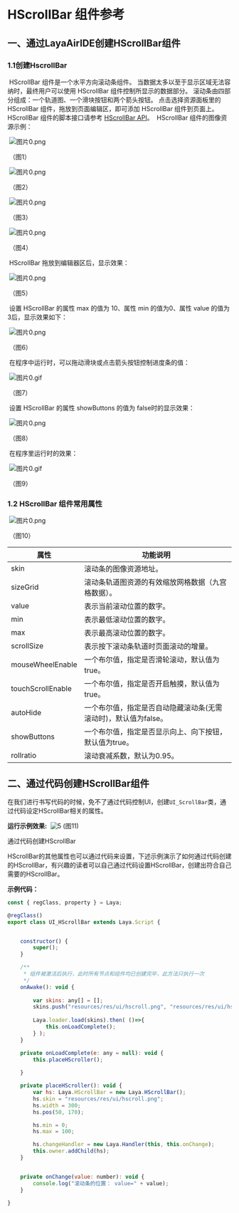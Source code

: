# HScrollBar 组件参考



##  一、通过LayaAirIDE创建HScrollBar组件

###         1.1创建HscrollBar

​	HScrollBar 组件是一个水平方向滚动条组件。
​        当数据太多以至于显示区域无法容纳时，最终用户可以使用 HScrollBar 组件控制所显示的数据部分。
​        滚动条由四部分组成：一个轨道图、一个滑块按钮和两个箭头按钮。
​        点击选择资源面板里的 HScrollBar 组件，拖放到页面编辑区，即可添加 HScrollBar 组件到页面上。
​        HScrollBar 组件的脚本接口请参考 [HScrollBar API](https://layaair2.ldc2.layabox.com/api2/Chinese/index.html?version=2.9.0beta&type=2D&category=UI&class=laya.ui.HScrollBar)。
​        HScrollBar 组件的图像资源示例：

​        ![图片0.png](img/1.png)

​    （图1）

​        ![图片0.png](img/2.png)

​    （图2）

​        ![图片0.png](img/3.png)

​    （图3）

​        ![图片0.png](img/4.png)

​    （图4）

​        HScrollBar 拖放到编辑器区后，显示效果：

​        ![图片0.png](img/5.png)

​    （图5）

​        设置 HScrollBar 的属性 max 的值为 10、属性 min 的值为0、属性 value 的值为3后，显示效果如下：

​        ![图片0.png](img/6.png)

​    （图6）

​        在程序中运行时，可以拖动滑块或点击箭头按钮控制进度条的值：

​        ![图片0.gif](gif/1.gif)

​    （图7）

​        设置 HScrollBar 的属性 showButtons 的值为 false时的显示效果：

​        ![图片0.png](img/7.png)

​    （图8）

​        在程序里运行时的效果：

​        ![图片0.gif](gif/2.gif)

​    （图9）

 

### 1.2 HScrollBar 组件常用属性

​        ![图片0.png](img/8.png)

​    （图10）

 

| **属性**          | **功能说明**                                                 |
| ----------------- | ------------------------------------------------------------ |
| skin              | 滚动条的图像资源地址。                                       |
| sizeGrid          | 滚动条轨道图资源的有效缩放网格数据（九宫格数据）。           |
| value             | 表示当前滚动位置的数字。                                     |
| min               | 表示最低滚动位置的数字。                                     |
| max               | 表示最高滚动位置的数字。                                     |
| scrollSize        | 表示按下滚动条轨道时页面滚动的增量。                         |
| mouseWheelEnable  | 一个布尔值，指定是否滑轮滚动，默认值为true。                 |
| touchScrollEnable | 一个布尔值，指定是否开启触摸，默认值为true。                 |
| autoHide          | 一个布尔值，指定是否自动隐藏滚动条(无需滚动时)，默认值为false。 |
| showButtons       | 一个布尔值，指定是否显示向上、向下按钮，默认值为true。       |
| rollratio         | 滚动衰减系数，默认为0.95。                                   |

 

## 二、通过代码创建HScrollBar组件

​	在我们进行书写代码的时候，免不了通过代码控制UI，创建`UI_ScrollBar`类，通过代码设定HScrollBar相关的属性。

**运行示例效果:**
​	![5](gif/4.gif)
​	(图11)

通过代码创建HScrollBar

​	HScrollBar的其他属性也可以通过代码来设置，下述示例演示了如何通过代码创建的HScrollBar，有兴趣的读者可以自己通过代码设置HScrollBar，创建出符合自己需要的HScrollBar。

**示例代码：**

```javascript
const { regClass, property } = Laya;

@regClass()
export class UI_HScrollBar extends Laya.Script {


    constructor() {
        super();
    }

    /**
     * 组件被激活后执行，此时所有节点和组件均已创建完毕，此方法只执行一次
     */
    onAwake(): void {
    
		var skins: any[] = [];
		skins.push("resources/res/ui/hscroll.png", "resources/res/ui/hscroll$bar.png", "resources/res/ui/hscroll$down.png", "resources/res/ui/hscroll$up.png");
		
		Laya.loader.load(skins).then( ()=>{
            this.onLoadComplete();
        } );
	}

	private onLoadComplete(e: any = null): void {
		this.placeHScroller();
		
	}

	private placeHScroller(): void {
		var hs: Laya.HScrollBar = new Laya.HScrollBar();
		hs.skin = "resources/res/ui/hscroll.png";
		hs.width = 300;
		hs.pos(50, 170);

		hs.min = 0;
		hs.max = 100;

		hs.changeHandler = new Laya.Handler(this, this.onChange);
		this.owner.addChild(hs);
	}


	private onChange(value: number): void {
		console.log("滚动条的位置： value=" + value);
	}
    
}
```

